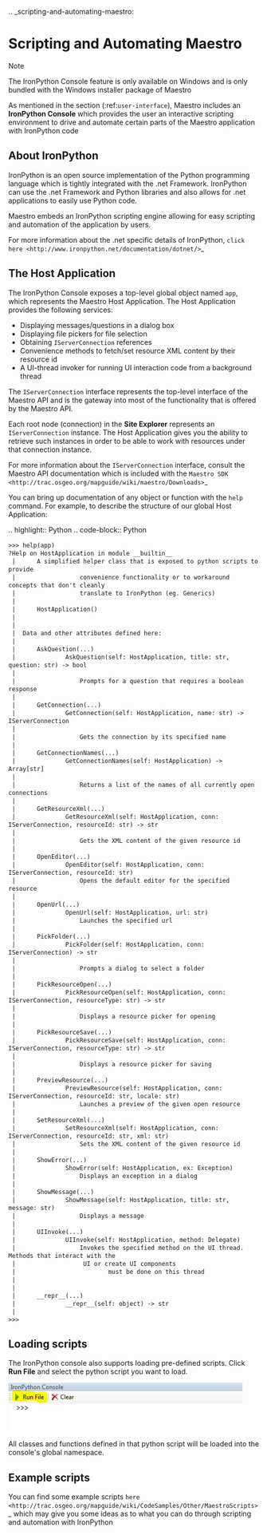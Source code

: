 .. _scripting-and-automating-maestro:

# Scripting and Automating Maestro

> [!NOTE]
> The IronPython Console feature is only available on Windows and is only bundled with the Windows installer package of Maestro

As mentioned in the section (:ref:`user-interface`), Maestro includes an **IronPython Console** which provides the user an interactive scripting environment to drive and automate certain parts of the Maestro application with IronPython code

## About IronPython

IronPython is an open source implementation of the Python programming language which is tightly integrated with the .net Framework. IronPython can use the .net Framework and Python libraries and also allows for .net applications to easily use Python code.

Maestro embeds an IronPython scripting engine allowing for easy scripting and automation of the application by users.

For more information about the .net specific details of IronPython, `click here <http://www.ironpython.net/documentation/dotnet/>`_

## The Host Application

The IronPython Console exposes a top-level global object named ``app``, which represents the Maestro Host Application. The Host Application provides the following services:

 * Displaying messages/questions in a dialog box
 * Displaying file pickers for file selection
 * Obtaining ``IServerConnection`` references
 * Convenience methods to fetch/set resource XML content by their resource id
 * A UI-thread invoker for running UI interaction code from a background thread

The `IServerConnection` interface represents the top-level interface of the Maestro API and is the gateway into most of the functionality that is offered by the Maestro API.

Each root node (connection) in the **Site Explorer** represents an ``IServerConnection`` instance. The Host Application gives you the ability to retrieve such instances in order to be able to work with resources under that connection instance.

For more information about the ``IServerConnection`` interface, consult the Maestro API documentation which is included with the `Maestro SDK <http://trac.osgeo.org/mapguide/wiki/maestro/Downloads>`_

You can bring up documentation of any object or function with the ``help`` command. For example, to describe the structure of our global Host Application:

.. highlight:: Python
.. code-block:: Python

    >>> help(app)
    ?Help on HostApplication in module __builtin__
     |      A simplified helper class that is exposed to python scripts to provide
     |                  convenience functionality or to workaround concepts that don't cleanly
     |                  translate to IronPython (eg. Generics)
     |      
     |      HostApplication()
     |      
     |      
     |  Data and other attributes defined here:
     |  
     |      AskQuestion(...)
     |              AskQuestion(self: HostApplication, title: str, question: str) -> bool
     |              
     |                  Prompts for a question that requires a boolean response
     |              
     |      GetConnection(...)
     |              GetConnection(self: HostApplication, name: str) -> IServerConnection
     |              
     |                  Gets the connection by its specified name
     |              
     |      GetConnectionNames(...)
     |              GetConnectionNames(self: HostApplication) -> Array[str]
     |              
     |                  Returns a list of the names of all currently open connections
     |              
     |      GetResourceXml(...)
     |              GetResourceXml(self: HostApplication, conn: IServerConnection, resourceId: str) -> str
     |              
     |                  Gets the XML content of the given resource id
     |              
     |      OpenEditor(...)
     |              OpenEditor(self: HostApplication, conn: IServerConnection, resourceId: str)
     |                  Opens the default editor for the specified resource
     |              
     |      OpenUrl(...)
     |              OpenUrl(self: HostApplication, url: str)
     |                  Launches the specified url
     |              
     |      PickFolder(...)
     |              PickFolder(self: HostApplication, conn: IServerConnection) -> str
     |              
     |                  Prompts a dialog to select a folder
     |              
     |      PickResourceOpen(...)
     |              PickResourceOpen(self: HostApplication, conn: IServerConnection, resourceType: str) -> str
     |              
     |                  Displays a resource picker for opening
     |              
     |      PickResourceSave(...)
     |              PickResourceSave(self: HostApplication, conn: IServerConnection, resourceType: str) -> str
     |              
     |                  Displays a resource picker for saving
     |              
     |      PreviewResource(...)
     |              PreviewResource(self: HostApplication, conn: IServerConnection, resourceId: str, locale: str)
     |                  Launches a preview of the given open resource
     |              
     |      SetResourceXml(...)
     |              SetResourceXml(self: HostApplication, conn: IServerConnection, resourceId: str, xml: str)
     |                  Sets the XML content of the given resource id
     |              
     |      ShowError(...)
     |              ShowError(self: HostApplication, ex: Exception)
     |                  Displays an exception in a dialog
     |              
     |      ShowMessage(...)
     |              ShowMessage(self: HostApplication, title: str, message: str)
     |                  Displays a message
     |              
     |      UIInvoke(...)
     |              UIInvoke(self: HostApplication, method: Delegate)
     |                  Invokes the specified method on the UI thread. Methods that interact with the 
     |                   UI or create UI components
     |                          must be done on this thread
     |              
     |              
     |      __repr__(...)
     |              __repr__(self: object) -> str
     |              
    >>> 

## Loading scripts

The IronPython console also supports loading pre-defined scripts. Click **Run File** and select the python script you want to load.

![](../images/ironpython_runfile.png)

All classes and functions defined in that python script will be loaded into the console's global namespace.

## Example scripts

You can find some example scripts `here <http://trac.osgeo.org/mapguide/wiki/CodeSamples/Other/MaestroScripts>`_ which may give you some ideas as to what you can do through scripting and automation with IronPython